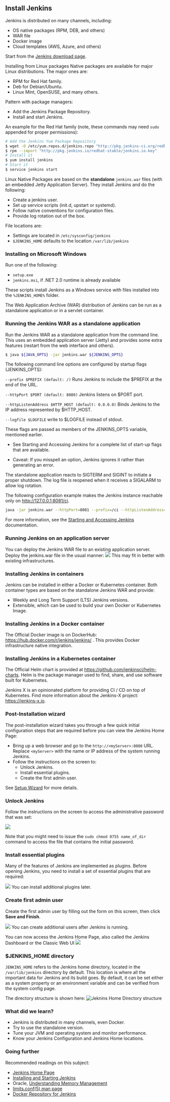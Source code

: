 ## Install Jenkins

Jenkins is distributed on many channels, including:
- OS native packages (RPM, DEB, and others)
- WAR file
- Docker image
- Cloud templates (AWS, Azure, and others)

Start from the [Jenkins download page](https://www.jenkins.io/download).


Installing from Linux packages
Native packages are available for major Linux distributions. The major ones are:
- RPM for Red Hat family.
- Deb for Debian/Ubuntu.
- Linux Mint, OpenSUSE, and many others.

Pattern with package managers:
- Add the Jenkins Package Repository.
- Install and start Jenkins.

An example for the Red Hat family (note, these commands may need ```sudo``` appended for proper permissions):

```bash
# Add the Jenkins Yum Package Repository
$ wget -O /etc/yum.repos.d/jenkins.repo "http://pkg.jenkins-ci.org/redhat-stable/jenkins.repo"
$ rpm --import "http://pkg.jenkins.io/redhat-stable/jenkins.io.key"
# Install it
$ yum install jenkins
# Start it
$ service jenkins start
```

Linux Native Packages are based on the **standalone** ```jenkins.war``` files (with an embedded Jetty Application Server). They install Jenkins and do the following:
- Create a jenkins user.
- Set up service scripts (init.d, upstart or systemd).
- Follow native conventions for configuration files.
- Provide log rotation out of the box.

File locations are:
- Settings are located in ```/etc/sysconfig/jenkins```
- ```$JENKINS_HOME``` defaults to the location ```/var/lib/jenkins```


### Installing on Microsoft Windows
Run one of the following:
- ```setup.exe```
- ```jenkins.msi```, if .NET 2.0 runtime is already available

These scripts install Jenkins as a Windows service with files installed into the ```%JENKINS_HOME%``` folder.

The Web Application Archive (WAR) distribution of Jenkins can be run as a standalone application or in a servlet container.


### Running the Jenkins WAR as a standalone application
Run the Jenkins WAR as a standalone application from the command line. This uses an embedded application server (Jetty) and provides some extra features (restart from the web interface and others).

```bash
$ java ${JAVA_OPTS} -jar jenkins.war ${JENKINS_OPTS}
```

The following command line options are configured by startup flags (JENKINS_OPTS):

```--prefix $PREFIX (default: /)```
Runs Jenkins to include the $PREFIX at the end of the URL.

```--httpPort $PORT (default: 8080)```
Jenkins listens on $PORT port.

```--httpListenAddress $HTTP_HOST (default: 0.0.0.0)```
Binds Jenkins to the IP address represented by $HTTP_HOST.

```--logfile $LOGFILE```
write to $LOGFILE instead of stdout.



These flags are passed as members of the JENKINS_OPTS variable, mentioned earlier.

- See Starting and Accessing Jenkins for a complete list of start-up flags that are available.

- Caveat: If you misspell an option, Jenkins ignores it rather than generating an error.

The standalone application reacts to SIGTERM and SIGINT to initiate a proper shutdown. The log file is reopened when it receives a SIGALARM to allow log rotation.

The following configuration example makes the Jenkins instance reachable only on http://127.0.0.1:8081/ci.
```bash
java -jar jenkins.war --httpPort=8081 --prefix=/ci --httpListenAddress=127.0.0.1
```
For more information, see the [Starting and Accessing Jenkins](https://www.jenkins.io/doc/book/installing/#configuring-http) documentation.


### Running Jenkins on an application server
You can deploy the Jenkins WAR file to an existing application server. Deploy the jenkins.war file in the usual manner:
![](img/jenkins-war-on-tomcat.png)
This may fit in better with existing infrastructures.


### Installing Jenkins in containers
Jenkins can be installed in either a Docker or Kubernetes container. Both container types are based on the standalone Jenkins WAR and provide:
- Weekly and Long Term Support (LTS) Jenkins versions.
- Extensible, which can be used to build your own Docker or Kubernetes Image.


### Installing Jenkins in a Docker container
The Official Docker image is on DockerHub: https://hub.docker.com/r/jenkins/jenkins/ . This provides Docker infrastructure native integration.


### Installing Jenkins in a Kubernetes container
The Official Helm chart is provided at https://github.com/jenkinsci/helm-charts. Helm is the package manager used to find, share, and use software built for Kubernetes.

Jenkins X is an opinionated platform for providing CI / CD on top of Kubernetes. Find more information about the Jenkins-X project: https://jenkins-x.io.


### Post-Installation wizard
The post-installation wizard takes you through a few quick initial configuration steps that are required before you can view the Jenkins Home Page:
- Bring up a web browser and go to the ```http://<myServer>:8080``` URL. Replace ```<myServer>``` with the name or IP address of the system running Jenkins.
- Follow the instructions on the screen to:
  - Unlock Jenkins.
  - Install essential plugins.
  - Create the first admin user.

See [Setup Wizard](https://www.jenkins.io/doc/book/installing/#setup-wizard) for more details.


### Unlock Jenkins
Follow the instructions on the screen to access the administrative password that was set:

![](img/unlock-jenkins.png)

Note that you might need to issue the ```sudo chmod 0755 name_of_dir``` command to access the file that contains the initial password.


### Install essential plugins
Many of the features of Jenkins are implemented as plugins. Before opening Jenkins, you need to install a set of essential plugins that are required:

![](img\initial-plugins.png)
You can install additional plugins later.


### Create first admin user
Create the first admin user by filling out the form on this screen, then click **Save and Finish**.

![](img\first-admin-user.png)
You can create additional users after Jenkins is running.

You can now access the Jenkins Home Page, also called the Jenkins Dashboard or the Classic Web UI
![](img\jenkins-homepage.png)


### $JENKINS_HOME directory
```JENKINS_HOME``` refers to the Jenkins home directory, located in the ```/var/lib/jenkins``` directory by default. This location is where all the important data for Jenkins and its build goes. By default, it can be set either as a system property or an environment variable and can be verified from the system config page.

The directory structure is shown here:
![Jeknins Home Directory structure](img\jenkins-home-dir-structure.png)

### What did we learn?
- Jenkins is distributed in many channels, even Docker.
- Try to use the standalone version.
- Tune your JVM and operating system and monitor performance.
- Know your Jenkins Configuration and Jenkins Home locations.

### Going further
Recommended readings on this subject:
- [Jenkins Home Page](https://www.jenkins.io/)
- [Installing and Starting Jenkins](https://www.jenkins.io/doc/book/installing/)
- Oracle, [Understanding Memory Management](https://docs.oracle.com/cd/E13150_01/jrockit_jvm/jrockit/geninfo/diagnos/garbage_collect.html)
- [limits.conf(5) man page](http://linux.die.net/man/5/limits.conf)
- [Docker Repository for Jenkins](https://hub.docker.com/r/jenkins/jenkins/)
